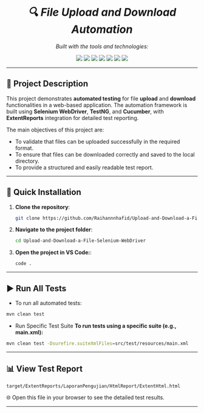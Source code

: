 <h1 align="center">
  <em>🔍 File Upload and Download Automation</em>
</h1>

<p align="center">
  <em>Built with the tools and technologies:</em>
</p>

<p align="center">
  <img src="https://img.shields.io/badge/Java-8+-blue?logo=java&style=flat-square" />
  <img src="https://img.shields.io/badge/Maven-3.8+-green?logo=apache-maven&style=flat-square" />
  <img src="https://img.shields.io/badge/TestNG-7.10.2-orange?logo=testng&style=flat-square" />
  <img src="https://img.shields.io/badge/Cucumber-7.15.0-brightgreen?logo=cucumber&style=flat-square" />
  <img src="https://img.shields.io/badge/Selenium-4.34.0-yellow?logo=selenium&style=flat-square" />
  <img src="https://img.shields.io/badge/ExtentReports-5.1.1-red?style=flat-square" />
  <img src="https://img.shields.io/badge/GitHub-Repository-black?logo=github&style=flat-square" />
</p>

---

## 📖 Project Description
This project demonstrates **automated testing** for file **upload** and **download** functionalities in a web-based application. The automation framework is built using **Selenium WebDriver**, **TestNG**, and **Cucumber**, with **ExtentReports** integration for detailed test reporting.

The main objectives of this project are:
- To validate that files can be uploaded successfully in the required format.
- To ensure that files can be downloaded correctly and saved to the local directory.
- To provide a structured and easily readable test report.

---
## 🚀 Quick Installation

1. **Clone the repository**:
   ```bash
   git clone https://github.com/Raihannnhafid/Upload-and-Download-a-File-Selenium-WebDriver.git
   ```
2. **Navigate to the project folder**:
   ```bash
   cd Upload-and-Download-a-File-Selenium-WebDriver
   ```
3. **Open the project in VS Code:**:
   ```bash
   code .
   ```
---
## ▶️ Run All Tests

- To run all automated tests:

```bash
mvn clean test
```

- Run Specific Test Suite
  **To run tests using a specific suite (e.g., main.xml):**

```bash
mvn clean test -Dsurefire.suiteXmlFiles=src/test/resources/main.xml
```
---

## 📊 View Test Report

```bash
target/ExtentReports/LaporanPengujian/HtmlReport/ExtentHtml.html
```
🌐 Open this file in your browser to see the detailed test results.

---

